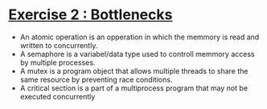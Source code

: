 # [Exercise 2 : Bottlenecks](https://github.com/TTK4145/Exercises/tree/master/Ex02-Bottlenecks)

- An atomic operation is an opperation in which the memmory is read and written to concurrently.
- A semaphore is a variabel/data type used to controll memmory access by multiple processes.
- A mutex is a program object that allows multiple threads to share the same resource by preventing race conditions.
- A critical section is a part of a multiprocess program that may not be executed concurrently


